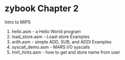 # zybook Chapter 2

Intro to MIPS

1.  hello.asm - a Hello World program
2.  load_store.asm - Load-store Examples
3.  arith.asm - simple ADD, SUB, and ADDI Examples
4.  syscall_demo.asm - MARS I/O syscalls
5.  hm1_hints.asm - how to get and store name from user
